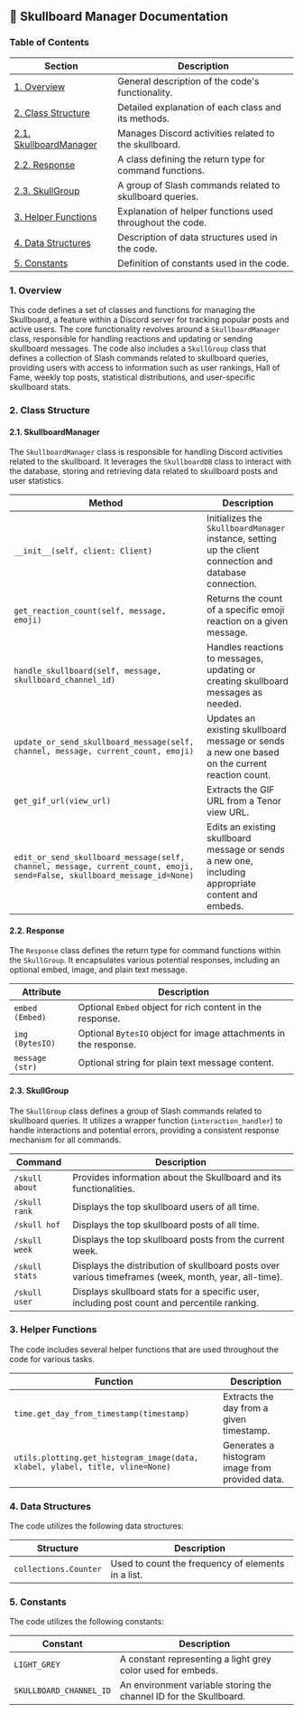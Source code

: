## 🤖 Skullboard Manager Documentation

### Table of Contents

| Section | Description |
|---|---|
| [1. Overview](#1-overview) | General description of the code's functionality. |
| [2. Class Structure](#2-class-structure) | Detailed explanation of each class and its methods. |
|   [2.1. SkullboardManager](#21-skullboardmanager) | Manages Discord activities related to the skullboard. |
|   [2.2. Response](#22-response) | A class defining the return type for command functions. |
|   [2.3. SkullGroup](#23-skullgroup) | A group of Slash commands related to skullboard queries. |
| [3. Helper Functions](#3-helper-functions) | Explanation of helper functions used throughout the code. |
| [4. Data Structures](#4-data-structures) | Description of data structures used in the code. |
| [5. Constants](#5-constants) | Definition of constants used in the code. |

### 1. Overview

This code defines a set of classes and functions for managing the Skullboard, a feature within a Discord server for tracking popular posts and active users. The core functionality revolves around a `SkullboardManager` class, responsible for handling reactions and updating or sending skullboard messages. The code also includes a `SkullGroup` class that defines a collection of Slash commands related to skullboard queries, providing users with access to information such as user rankings, Hall of Fame, weekly top posts, statistical distributions, and user-specific skullboard stats.

### 2. Class Structure

#### 2.1. SkullboardManager

The `SkullboardManager` class is responsible for handling Discord activities related to the skullboard. It leverages the `SkullboardDB` class to interact with the database, storing and retrieving data related to skullboard posts and user statistics. 

| Method | Description |
|---|---|
| `__init__(self, client: Client)` | Initializes the `SkullboardManager` instance, setting up the client connection and database connection. |
| `get_reaction_count(self, message, emoji)` | Returns the count of a specific emoji reaction on a given message. |
| `handle_skullboard(self, message, skullboard_channel_id)` | Handles reactions to messages, updating or creating skullboard messages as needed. |
| `update_or_send_skullboard_message(self, channel, message, current_count, emoji)` | Updates an existing skullboard message or sends a new one based on the current reaction count. |
| `get_gif_url(view_url)` | Extracts the GIF URL from a Tenor view URL. |
| `edit_or_send_skullboard_message(self, channel, message, current_count, emoji, send=False, skullboard_message_id=None)` | Edits an existing skullboard message or sends a new one, including appropriate content and embeds. |

#### 2.2. Response

The `Response` class defines the return type for command functions within the `SkullGroup`. It encapsulates various potential responses, including an optional embed, image, and plain text message.

| Attribute | Description |
|---|---|
| `embed (Embed)` | Optional `Embed` object for rich content in the response. |
| `img (BytesIO)` | Optional `BytesIO` object for image attachments in the response. |
| `message (str)` | Optional string for plain text message content. |

#### 2.3. SkullGroup

The `SkullGroup` class defines a group of Slash commands related to skullboard queries. It utilizes a wrapper function (`interaction_handler`) to handle interactions and potential errors, providing a consistent response mechanism for all commands.

| Command | Description |
|---|---|
| `/skull about` | Provides information about the Skullboard and its functionalities. |
| `/skull rank` | Displays the top skullboard users of all time. |
| `/skull hof` | Displays the top skullboard posts of all time. |
| `/skull week` | Displays the top skullboard posts from the current week. |
| `/skull stats` | Displays the distribution of skullboard posts over various timeframes (week, month, year, all-time). |
| `/skull user` | Displays skullboard stats for a specific user, including post count and percentile ranking. |

### 3. Helper Functions

The code includes several helper functions that are used throughout the code for various tasks.

| Function | Description |
|---|---|
| `time.get_day_from_timestamp(timestamp)` | Extracts the day from a given timestamp. |
| `utils.plotting.get_histogram_image(data, xlabel, ylabel, title, vline=None)` | Generates a histogram image from provided data. |

### 4. Data Structures

The code utilizes the following data structures:

| Structure | Description |
|---|---|
| `collections.Counter` | Used to count the frequency of elements in a list. |

### 5. Constants

The code utilizes the following constants:

| Constant | Description |
|---|---|
| `LIGHT_GREY` | A constant representing a light grey color used for embeds. |
| `SKULLBOARD_CHANNEL_ID` | An environment variable storing the channel ID for the Skullboard. |
